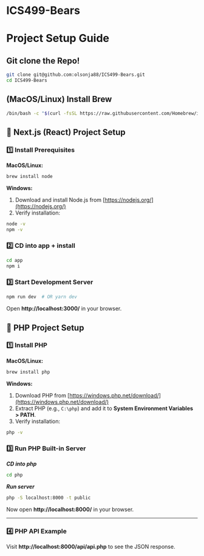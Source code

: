# ICS499-Bears

# Project Setup Guide

## Git clone the Repo!
```sh
git clone git@github.com:olsonja88/ICS499-Bears.git
cd ICS499-Bears
```

## (MacOS/Linux) Install Brew
```sh
/bin/bash -c "$(curl -fsSL https://raw.githubusercontent.com/Homebrew/install/HEAD/install.sh)"
```

## 🚀 Next.js (React) Project Setup

### **1️⃣ Install Prerequisites**
**MacOS/Linux:**

```sh
brew install node
```

**Windows:**
1. Download and install Node.js from [https://nodejs.org/](https://nodejs.org/)
2. Verify installation:
```sh
node -v
npm -v
```

### **2️⃣ CD into app + install**
```sh
cd app
npm i
```

### **3️⃣ Start Development Server**
```sh
npm run dev  # OR yarn dev
```
Open **http://localhost:3000/** in your browser.


## 🐘 PHP Project Setup

### **1️⃣ Install PHP**
**MacOS/Linux:**
```sh
brew install php
```

**Windows:**
1. Download PHP from [https://windows.php.net/download/](https://windows.php.net/download/)
2. Extract PHP (e.g., `C:\php`) and add it to **System Environment Variables > PATH**.
3. Verify installation:
```sh
php -v
```


### **3️⃣ Run PHP Built-in Server**

***CD into php***
```sh
cd php
```
***Run server***

```sh
php -S localhost:8000 -t public
```
Now open **http://localhost:8000/** in your browser.

---

### **4️⃣ PHP API Example**
Visit **http://localhost:8000/api/api.php** to see the JSON response.
